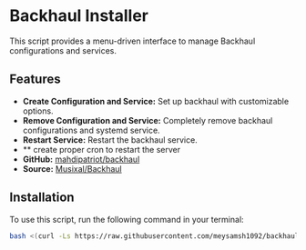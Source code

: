 # Backhaul Installer

This script provides a menu-driven interface to manage Backhaul configurations and services.

## Features
- **Create Configuration and Service:** Set up backhaul with customizable options.
- **Remove Configuration and Service:** Completely remove backhaul configurations and systemd service.
- **Restart Service:** Restart the backhaul service.
- ** create proper cron to restart the server
- **GitHub:** [mahdipatriot/backhaul](https://github.com/meysamsh1092/backhaul)
- **Source:** [Musixal/Backhaul](https://github.com/Musixal/Backhaul)


## Installation

To use this script, run the following command in your terminal:

```bash
bash <(curl -Ls https://raw.githubusercontent.com/meysamsh1092/backhaul/main/backhaul.sh)
